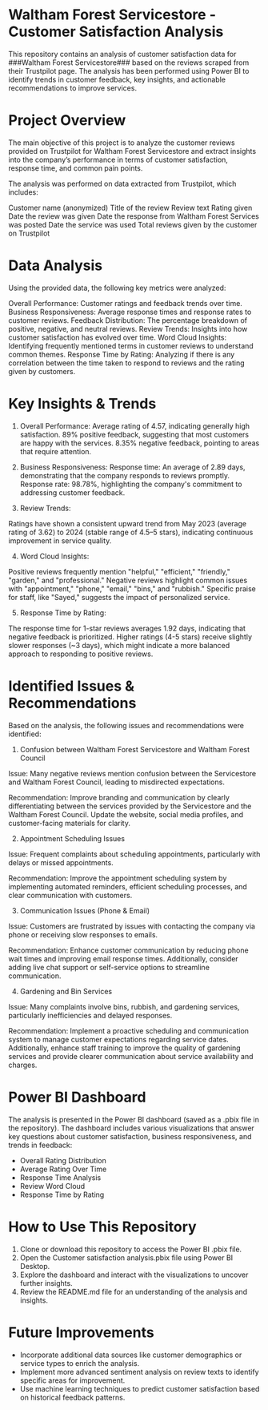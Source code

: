 # Waltham Forest Servicestore - Customer Satisfaction Analysis
This repository contains an analysis of customer satisfaction data for ###Waltham Forest Servicestore### based on the reviews scraped from their Trustpilot page. The analysis has been performed using Power BI to identify trends in customer feedback, key insights, and actionable recommendations to improve services.

# Project Overview
The main objective of this project is to analyze the customer reviews provided on Trustpilot for Waltham Forest Servicestore and extract insights into the company’s performance in terms of customer satisfaction, response time, and common pain points.

The analysis was performed on data extracted from Trustpilot, which includes:

Customer name (anonymized)
Title of the review
Review text
Rating given
Date the review was given
Date the response from Waltham Forest Services was posted
Date the service was used
Total reviews given by the customer on Trustpilot

# Data Analysis

Using the provided data, the following key metrics were analyzed:

Overall Performance: Customer ratings and feedback trends over time.
Business Responsiveness: Average response times and response rates to customer reviews.
Feedback Distribution: The percentage breakdown of positive, negative, and neutral reviews.
Review Trends: Insights into how customer satisfaction has evolved over time.
Word Cloud Insights: Identifying frequently mentioned terms in customer reviews to understand common themes.
Response Time by Rating: Analyzing if there is any correlation between the time taken to respond to reviews and the rating given by customers.

# Key Insights & Trends

1) Overall Performance:
Average rating of 4.57, indicating generally high satisfaction.
89% positive feedback, suggesting that most customers are happy with the services.
8.35% negative feedback, pointing to areas that require attention.

2) Business Responsiveness:
Response time: An average of 2.89 days, demonstrating that the company responds to reviews promptly.
Response rate: 98.78%, highlighting the company's commitment to addressing customer feedback.

3) Review Trends:

Ratings have shown a consistent upward trend from May 2023 (average rating of 3.62) to 2024 (stable range of 4.5–5 stars), indicating continuous improvement in service quality.

4) Word Cloud Insights:

Positive reviews frequently mention "helpful," "efficient," "friendly," "garden," and "professional."
Negative reviews highlight common issues with "appointment," "phone," "email," "bins," and "rubbish."
Specific praise for staff, like "Sayed," suggests the impact of personalized service.

5) Response Time by Rating:

The response time for 1-star reviews averages 1.92 days, indicating that negative feedback is prioritized.
Higher ratings (4-5 stars) receive slightly slower responses (~3 days), which might indicate a more balanced approach to responding to positive reviews.

# Identified Issues & Recommendations

Based on the analysis, the following issues and recommendations were identified:

1. Confusion between Waltham Forest Servicestore and Waltham Forest Council

Issue: Many negative reviews mention confusion between the Servicestore and Waltham Forest Council, leading to misdirected expectations.

Recommendation: Improve branding and communication by clearly differentiating between the services provided by the Servicestore and the Waltham Forest Council. Update the website, social media profiles, and customer-facing materials for clarity.

2. Appointment Scheduling Issues

Issue: Frequent complaints about scheduling appointments, particularly with delays or missed appointments.

Recommendation: Improve the appointment scheduling system by implementing automated reminders, efficient scheduling processes, and clear communication with customers.

3. Communication Issues (Phone & Email)
   
Issue: Customers are frustrated by issues with contacting the company via phone or receiving slow responses to emails.

Recommendation: Enhance customer communication by reducing phone wait times and improving email response times. Additionally, consider adding live chat support or self-service options to streamline communication.

4. Gardening and Bin Services
   
Issue: Many complaints involve bins, rubbish, and gardening services, particularly inefficiencies and delayed responses.

Recommendation: Implement a proactive scheduling and communication system to manage customer expectations regarding service dates. Additionally, enhance staff training to improve the quality of gardening services and provide clearer communication about service availability and charges.

# Power BI Dashboard

The analysis is presented in the Power BI dashboard (saved as a .pbix file in the repository). The dashboard includes various visualizations that answer key questions about customer satisfaction, business responsiveness, and trends in feedback:

* Overall Rating Distribution
* Average Rating Over Time
* Response Time Analysis
* Review Word Cloud
* Response Time by Rating

# How to Use This Repository

1) Clone or download this repository to access the Power BI .pbix file.
2) Open the Customer satisfaction analysis.pbix file using Power BI Desktop.
3) Explore the dashboard and interact with the visualizations to uncover further insights.
4) Review the README.md file for an understanding of the analysis and insights.

# Future Improvements
* Incorporate additional data sources like customer demographics or service types to enrich the analysis.
* Implement more advanced sentiment analysis on review texts to identify specific areas for improvement.
* Use machine learning techniques to predict customer satisfaction based on historical feedback patterns.

